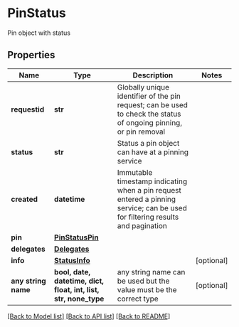 # PinStatus

Pin object with status

## Properties
Name | Type | Description | Notes
------------ | ------------- | ------------- | -------------
**requestid** | **str** | Globally unique identifier of the pin request; can be used to check the status of ongoing pinning, or pin removal | 
**status** | **str** | Status a pin object can have at a pinning service | 
**created** | **datetime** | Immutable timestamp indicating when a pin request entered a pinning service; can be used for filtering results and pagination | 
**pin** | [**PinStatusPin**](PinStatusPin.md) |  | 
**delegates** | [**Delegates**](Delegates.md) |  | 
**info** | [**StatusInfo**](StatusInfo.md) |  | [optional] 
**any string name** | **bool, date, datetime, dict, float, int, list, str, none_type** | any string name can be used but the value must be the correct type | [optional]

[[Back to Model list]](../README.md#documentation-for-models) [[Back to API list]](../README.md#documentation-for-api-endpoints) [[Back to README]](../README.md)


